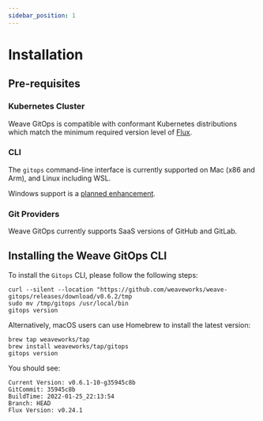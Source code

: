 ```yaml
---
sidebar_position: 1
---
```

# Installation

## Pre-requisites

### Kubernetes Cluster
Weave GitOps is compatible with conformant Kubernetes distributions which match the minimum required version level of [Flux](https://fluxcd.io/docs/installation/#prerequisites).

### CLI
The `gitops` command-line interface is currently supported on Mac (x86 and Arm), and Linux including WSL.

Windows support is a [planned enhancement](https://github.com/weaveworks/weave-gitops/issues/663).

### Git Providers
Weave GitOps currently supports SaaS versions of GitHub and GitLab.

## Installing the Weave GitOps CLI

To install the `Gitops` CLI, please follow the following steps:

```console
curl --silent --location "https://github.com/weaveworks/weave-gitops/releases/download/v0.6.2/tmp
sudo mv /tmp/gitops /usr/local/bin
gitops version
```

Alternatively, macOS users can use Homebrew to install the latest version:

```console
brew tap weaveworks/tap
brew install weaveworks/tap/gitops
gitops version
```

You should see:

```console
Current Version: v0.6.1-10-g35945c8b
GitCommit: 35945c8b
BuildTime: 2022-01-25_22:13:54
Branch: HEAD
Flux Version: v0.24.1
```
